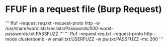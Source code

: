 # FFUF in a request file (Burp Request)

'''
ffuf -request req.txt -request-proto http  -w /usr/share/wordlists/seclists/Passwords/500-worst-passwords.txt:PASSFUZZ 
'''
'''
ffuf -request req.txt -request-proto http -mode clusterbomb -w email.txt:USERFUZZ -w pw.txt:PASSFUZZ -mc 200
'''